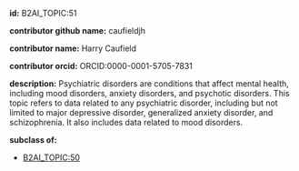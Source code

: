 **id:** B2AI_TOPIC:51

**contributor github name:** caufieldjh

**contributor name:** Harry Caufield

**contributor orcid:** ORCID:0000-0001-5705-7831

**description:** Psychiatric disorders are conditions that affect mental health, including mood disorders, anxiety disorders, and psychotic disorders. This topic refers to data related to any psychiatric disorder, including but not limited to major depressive disorder, generalized anxiety disorder, and schizophrenia. It also includes data related to mood disorders.

**subclass of:**

- [B2AI_TOPIC:50](../DataTopic.markdown)

